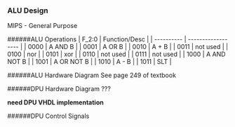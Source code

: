 ### ALU Design
MIPS - General Purpose

######ALU Operations
| F_2:0      | Function/Desc      |
| ---------- | ------------------ | 
| 0000       | A AND B            | 
| 0001       | A OR B             | 
| 0010       | A + B              | 
| 0011       | not used           | 
| 0100       | nor                |
| 0101       | xor                |
| 0110       | not used           | 
| 0111       | not used           | 
| 1000       | A AND NOT B        | 
| 1001       | A OR NOT B         | 
| 1010       | A - B              | 
| 1011       | SLT                | 


######ALU Hardware Diagram
See page 249 of textbook

######DPU Hardware Diagram
???

__need DPU VHDL implementation__

######DPU Control Signals